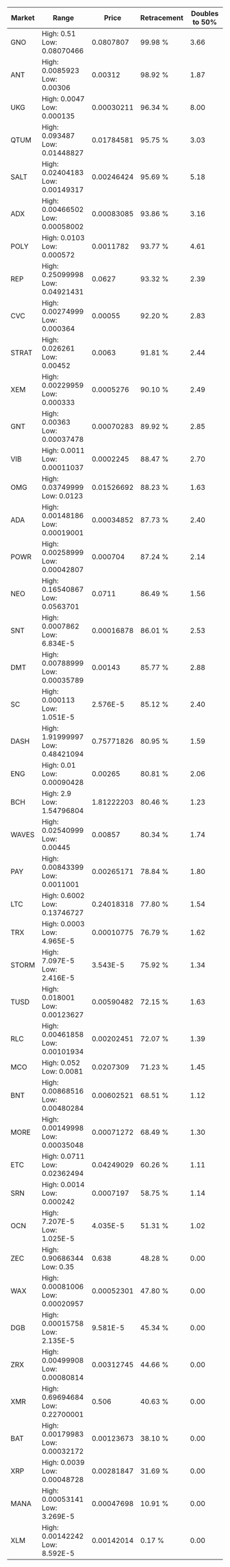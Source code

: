 | Market | Range | Price| Retracement | Doubles to 50% |
| --- | --- | --- | --- | --- |
| GNO | High: 0.51<br />Low: 0.08070466 | 0.0807807 | 99.98 % | 3.66 |
| ANT | High: 0.0085923<br />Low: 0.00306 | 0.00312 | 98.92 % | 1.87 |
| UKG | High: 0.0047<br />Low: 0.000135 | 0.00030211 | 96.34 % | 8.00 |
| QTUM | High: 0.093487<br />Low: 0.01448827 | 0.01784581 | 95.75 % | 3.03 |
| SALT | High: 0.02404183<br />Low: 0.00149317 | 0.00246424 | 95.69 % | 5.18 |
| ADX | High: 0.00466502<br />Low: 0.00058002 | 0.00083085 | 93.86 % | 3.16 |
| POLY | High: 0.0103<br />Low: 0.000572 | 0.0011782 | 93.77 % | 4.61 |
| REP | High: 0.25099998<br />Low: 0.04921431 | 0.0627 | 93.32 % | 2.39 |
| CVC | High: 0.00274999<br />Low: 0.000364 | 0.00055 | 92.20 % | 2.83 |
| STRAT | High: 0.026261<br />Low: 0.00452 | 0.0063 | 91.81 % | 2.44 |
| XEM | High: 0.00229959<br />Low: 0.000333 | 0.0005276 | 90.10 % | 2.49 |
| GNT | High: 0.00363<br />Low: 0.00037478 | 0.00070283 | 89.92 % | 2.85 |
| VIB | High: 0.0011<br />Low: 0.00011037 | 0.0002245 | 88.47 % | 2.70 |
| OMG | High: 0.03749999<br />Low: 0.0123 | 0.01526692 | 88.23 % | 1.63 |
| ADA | High: 0.00148186<br />Low: 0.00019001 | 0.00034852 | 87.73 % | 2.40 |
| POWR | High: 0.00258999<br />Low: 0.00042807 | 0.000704 | 87.24 % | 2.14 |
| NEO | High: 0.16540867<br />Low: 0.0563701 | 0.0711 | 86.49 % | 1.56 |
| SNT | High: 0.0007862<br />Low: 6.834E-5 | 0.00016878 | 86.01 % | 2.53 |
| DMT | High: 0.00788999<br />Low: 0.00035789 | 0.00143 | 85.77 % | 2.88 |
| SC | High: 0.000113<br />Low: 1.051E-5 | 2.576E-5 | 85.12 % | 2.40 |
| DASH | High: 1.91999997<br />Low: 0.48421094 | 0.75771826 | 80.95 % | 1.59 |
| ENG | High: 0.01<br />Low: 0.00090428 | 0.00265 | 80.81 % | 2.06 |
| BCH | High: 2.9<br />Low: 1.54796804 | 1.81222203 | 80.46 % | 1.23 |
| WAVES | High: 0.02540999<br />Low: 0.00445 | 0.00857 | 80.34 % | 1.74 |
| PAY | High: 0.00843399<br />Low: 0.0011001 | 0.00265171 | 78.84 % | 1.80 |
| LTC | High: 0.6002<br />Low: 0.13746727 | 0.24018318 | 77.80 % | 1.54 |
| TRX | High: 0.0003<br />Low: 4.965E-5 | 0.00010775 | 76.79 % | 1.62 |
| STORM | High: 7.097E-5<br />Low: 2.416E-5 | 3.543E-5 | 75.92 % | 1.34 |
| TUSD | High: 0.018001<br />Low: 0.00123627 | 0.00590482 | 72.15 % | 1.63 |
| RLC | High: 0.00461858<br />Low: 0.00101934 | 0.00202451 | 72.07 % | 1.39 |
| MCO | High: 0.052<br />Low: 0.0081 | 0.0207309 | 71.23 % | 1.45 |
| BNT | High: 0.00868516<br />Low: 0.00480284 | 0.00602521 | 68.51 % | 1.12 |
| MORE | High: 0.00149998<br />Low: 0.00035048 | 0.00071272 | 68.49 % | 1.30 |
| ETC | High: 0.0711<br />Low: 0.02362494 | 0.04249029 | 60.26 % | 1.11 |
| SRN | High: 0.0014<br />Low: 0.000242 | 0.0007197 | 58.75 % | 1.14 |
| OCN | High: 7.207E-5<br />Low: 1.025E-5 | 4.035E-5 | 51.31 % | 1.02 |
| ZEC | High: 0.90686344<br />Low: 0.35 | 0.638 | 48.28 % | 0.00 |
| WAX | High: 0.00081006<br />Low: 0.00020957 | 0.00052301 | 47.80 % | 0.00 |
| DGB | High: 0.00015758<br />Low: 2.135E-5 | 9.581E-5 | 45.34 % | 0.00 |
| ZRX | High: 0.00499908<br />Low: 0.00080814 | 0.00312745 | 44.66 % | 0.00 |
| XMR | High: 0.69694684<br />Low: 0.22700001 | 0.506 | 40.63 % | 0.00 |
| BAT | High: 0.00179983<br />Low: 0.00032172 | 0.00123673 | 38.10 % | 0.00 |
| XRP | High: 0.0039<br />Low: 0.00048728 | 0.00281847 | 31.69 % | 0.00 |
| MANA | High: 0.00053141<br />Low: 3.269E-5 | 0.00047698 | 10.91 % | 0.00 |
| XLM | High: 0.00142242<br />Low: 8.592E-5 | 0.00142014 | 0.17 % | 0.00 |

